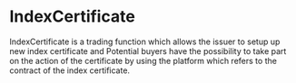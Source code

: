 # IndexCertificate

IndexCertificate is a trading function which allows the issuer to setup up new index certificate and  Potential buyers have the possibility to take part on the action of the certificate by using the platform which refers to the contract of the index certificate. 

 
